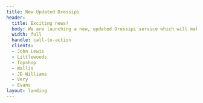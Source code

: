 ```yaml
---
title: New Updated Dressipi
header:
  title: Exciting news!
  body: We are launching a new, updated Dressipi service which will make shopping for clothes even easier and more personal. <br>While we do this, we’ll be pausing the Dressipi service.<br>You can still get your personal Dressipi recommendations at many leading retailers, just click here to access.
  width: full
  handle: call-to-action
  clients:
  - John Lewis
  - Littlewoods
  - Topshop
  - Wallis
  - JD Williams
  - Very
  - Evans
layout: landing
---
```

